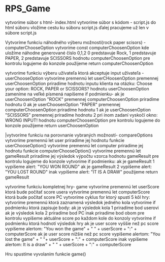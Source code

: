 # RPS_Game
vytvoríme súbor s html- index.html
vytvoríme súbor s kódom - script.js
do html súboru vložíme cestu ku súboru script.js
ďalej pracujeme už len v súbore script.js

Vytvoríme funkciu náhodného výberu možnosti(rock paper scisors) - computerChooseOption
    vytvoríme const computerChoosenOption kde uložíme náhodne generované číslo 0,1,2
    0 predstavuje Rock, 1 predstavuje PAPER, 2 predstavuje SCISSORS
    hodnotu computerChoosenOption pre kontrolu logujeme do konzole
    použijeme return computerChoosenOption


vytvoríme funkciu výberu užívateľa ktorá akceptuje input užívateľa - userChooseOption
    vytvoríme premennú let userCHoosenOption
    premennej userChoosenOption priradíme hodnotu inputu klienta na otázku: Choose your option: ROCK, PAPER or SCISSORS?
    hodnotu userChoosenOption zameníme na veľké písmená
    napíšeme if podmienku-
        ak je userChoosenOption "ROCK" premennej computerChoosenOption priradíme hodnotu 0
        ak je userChoosenOption "PAPER" premennej computerChoosenOption priradíme hodnotu 1
        ak je userChoosenOption "SCISSORS" premennej priradíme hodnotu 2
        pri inom zadaní vyskočí okno: WRONG INPUT!
    hodnotu computerChoosenOption pre kontrolu logujeme do konzole
    použijeme return userChoosenOption


|vytvoríme funkciu na porovnanie vybraných možností-  compareOptions
    vytvoríme premennú let user priradíme jej hodnotu funkcie userChooseOption()
    vytvoríme premennú let computer priradíme jej hodnotu funkcie computerChooseOption()
    vytvoríme premennú let gameResult priradíme jej výsledok výpočtu vzorca
    hodnotu gameResult pre kontrolu logujeme do konzole
    vytvoríme if podmienku:
        ak je gameResult 1 vypíšeme alert: "YOU WON ROUND"
        ak je gameResult 2 vypíšeme alert: "YOU LOST ROUND"
        inak vypíšeme alert: "IT IS A DRAW"
    použijeme return gameResult


vytvoríme funkciu kompletnej hry- game
    vytvoríme premennú let userScore ktorá bude počítať score usera
    vytvoríme premennú let computerScore ktorá bude počítať score PC
    vytvoríme cyklus for ktorý spustí 5 kôl hry:
        vytvoríme premennú ktorá zaznamená výsledok jedného kola
        vytvoríme if podmienku ktorá zapisuje body:
            ak je výsledok kola 1 priradíme bod userovi
            ak je výsledok kola 2 priradíme bod PC
            inak priradíme bod obom
        pre kontrolu vypíšeme aktuálne score po každom kole do konzoly
    vytvoríme if podmienku ktorá hodnotí výsledok hry
        ak je user score vyššie než pc score vypíšeme alertom: "You won the game" + " " + userScore + ":" + computerScore
        ak je user score nižšie než pc score vypíšeme alertom: "You lost the game" + " "+ userScore + ":" + computerScore
        inak vypíšeme alertom: It is a draw" + " " + userScore + ":" + computerScore



Hru spustíme vyvolaním funkcie game()